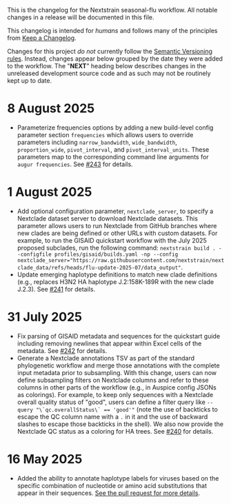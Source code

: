 This is the changelog for the Nextstrain seasonal-flu workflow.
All notable changes in a release will be documented in this file.

This changelog is intended for _humans_ and follows many of the principles from [Keep a Changelog](https://keepachangelog.com/en/1.0.0/).

Changes for this project _do not_ currently follow the [Semantic Versioning rules](https://semver.org/spec/v2.0.0.html).
Instead, changes appear below grouped by the date they were added to the workflow.
The "__NEXT__" heading below describes changes in the unreleased development source code and as such may not be routinely kept up to date.

# 8 August 2025

- Parameterize frequencies options by adding a new build-level config parameter section `frequencies` which allows users to override parameters including `narrow_bandwidth`, `wide_bandwidth`, `proportion_wide`, `pivot_interval`, and `pivot_interval_units`. These parameters map to the corresponding command line arguments for `augur frequencies`. See [#243](https://github.com/nextstrain/seasonal-flu/pull/243) for details.

# 1 August 2025

- Add optional configuration parameter, `nextclade_server`, to specify a Nextclade dataset server to download Nextclade datasets. This parameter allows users to run Nextclade from GitHub branches where new clades are being defined or other URLs with custom datasets. For example, to run the GISAID quickstart workflow with the July 2025 proposed subclades, run the following command: `nextstrain build . --configfile profiles/gisaid/builds.yaml -np --config nextclade_server="https://raw.githubusercontent.com/nextstrain/nextclade_data/refs/heads/flu-update-2025-07/data_output"`.
- Update emerging haplotype definitions to match new clade definitions (e.g., replaces H3N2 HA haplotype J.2:158K-189R with the new clade J.2.3). See [#241](https://github.com/nextstrain/seasonal-flu/pull/241) for details.

# 31 July 2025

 - Fix parsing of GISAID metadata and sequences for the quickstart guide including removing newlines that appear within Excel cells of the metadata. See [#242](https://github.com/nextstrain/seasonal-flu/pull/242) for details.
 - Generate a Nextclade annotations TSV as part of the standard phylogenetic workflow and merge those annotations with the complete input metadata prior to subsampling. With this change, users can now define subsampling filters on Nextclade columns and refer to these columns in other parts of the workflow (e.g., in Auspice config JSONs as colorings). For example, to keep only sequences with a Nextclade overall quality status of "good", users can define a filter query like ```--query "\`qc.overallStatus\` == 'good'"``` (note the use of backticks to escape the QC column name with a `.` in it and the use of backward slashes to escape those backticks in the shell). We also now provide the Nextclade QC status as a coloring for HA trees. See [#240](https://github.com/nextstrain/seasonal-flu/pull/240) for details.

# 16 May 2025

 - Added the ability to annotate haplotype labels for viruses based on the specific combination of nucleotide or amino acid substitutions that appear in their sequences. [See the pull request for more details](https://github.com/nextstrain/seasonal-flu/pull/221).
